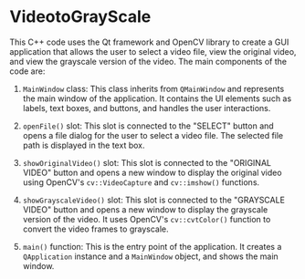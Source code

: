 # VideotoGrayScale

This C++ code uses the Qt framework and OpenCV library to create a GUI application that allows the user to select a video file, view the original video, and view the grayscale version of the video. The main components of the code are:

1. `MainWindow` class: This class inherits from `QMainWindow` and represents the main window of the application. It contains the UI elements such as labels, text boxes, and buttons, and handles the user interactions.

2. `openFile()` slot: This slot is connected to the "SELECT" button and opens a file dialog for the user to select a video file. The selected file path is displayed in the text box.

3. `showOriginalVideo()` slot: This slot is connected to the "ORIGINAL VIDEO" button and opens a new window to display the original video using OpenCV's `cv::VideoCapture` and `cv::imshow()` functions.

4. `showGrayscaleVideo()` slot: This slot is connected to the "GRAYSCALE VIDEO" button and opens a new window to display the grayscale version of the video. It uses OpenCV's `cv::cvtColor()` function to convert the video frames to grayscale.

5. `main()` function: This is the entry point of the application. It creates a `QApplication` instance and a `MainWindow` object, and shows the main window.
